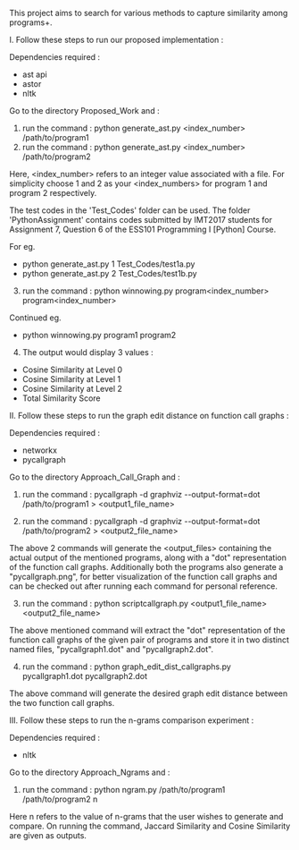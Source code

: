 This project aims to search for various methods to capture similarity among programs+. 

I. Follow these steps to run our proposed implementation :

Dependencies required :
- ast api
- astor
- nltk

Go to the directory Proposed_Work and :

1) run the command : python generate_ast.py <index_number> /path/to/program1
2) run the command : python generate_ast.py <index_number> /path/to/program2

Here, <index_number> refers to an integer value associated with a file. For simplicity choose 1 and 2 as your <index_numbers> for program 1 and program 2 respectively.

The test codes in the 'Test_Codes' folder can be used. The folder 'PythonAssignment' contains codes submitted by IMT2017 students for Assignment 7, Question 6 of the ESS101 Programming I [Python] Course.

For eg.

- python generate_ast.py 1 Test_Codes/test1a.py
- python generate_ast.py 2 Test_Codes/test1b.py

3) run the command : python winnowing.py program<index_number> program<index_number>

Continued eg.

- python winnowing.py program1 program2

4) The output would display 3 values :

- Cosine Similarity at Level 0
- Cosine Similarity at Level 1
- Cosine Similarity at Level 2 
- Total Similarity Score

II. Follow these steps to run the graph edit distance on function call graphs :

Dependencies required :
- networkx
- pycallgraph

Go to the directory Approach_Call_Graph and :

1) run the command : pycallgraph -d graphviz --output-format=dot /path/to/program1 > <output1_file_name>

2) run the command : pycallgraph -d graphviz --output-format=dot /path/to/program2 > <output2_file_name>

The above 2 commands will generate the <output_files> containing the actual output of the mentioned programs, along with a "dot" representation of the function call graphs. Additionally both the programs also generate a "pycallgraph.png", for better visualization of the function call graphs and can be checked out after running each command for personal reference.

3) run the command : python scriptcallgraph.py <output1_file_name> <output2_file_name>

The above mentioned command will extract the "dot" representation of the function call graphs of the given pair of programs and store it in two distinct named files, "pycallgraph1.dot" and "pycallgraph2.dot".  

4) run the command : python graph_edit_dist_callgraphs.py pycallgraph1.dot pycallgraph2.dot

The above command will generate the desired graph edit distance between the two function call graphs.

III. Follow these steps to run the n-grams comparison experiment :

Dependencies required :
- nltk

Go to the directory Approach_Ngrams and :

1) run the command : python ngram.py /path/to/program1 /path/to/program2 n

Here n refers to the value of n-grams that the user wishes to generate and compare.
On running the command, Jaccard Similarity and Cosine Similarity are given as outputs.